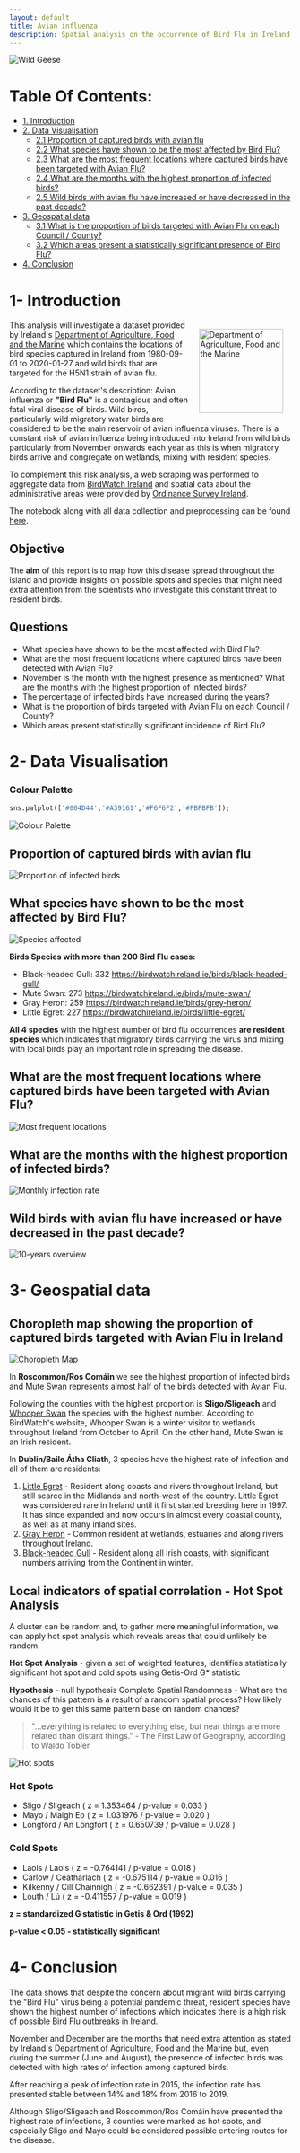 ```yaml
---
layout: default
title: Avian influenza
description: Spatial analysis on the occurrence of Bird Flu in Ireland.
---
```


![Wild Geese](https://raw.githubusercontent.com/pessini/avian-flu-wild-birds-ireland/main/img/wild-geese-pixabay_1149609_1920.jpeg?raw=true)

# Table Of Contents:

* [1. Introduction](#1)
* [2. Data Visualisation](#2)
    * [2.1 Proportion of captured birds with avian flu](#2.1)
    * [2.2 What species have shown to be the most affected by Bird Flu?](#2.2)
    * [2.3 What are the most frequent locations where captured birds have been targeted with Avian Flu?](#2.3)
    * [2.4 What are the months with the highest proportion of infected birds?](#2.4)
    * [2.5 Wild birds with avian flu have increased or have decreased in the past decade?](#2.5)
* [3. Geospatial data](#3)
    * [3.1 What is the proportion of birds targeted with Avian Flu on each Council / County?](#3.1)
    * [3.2 Which areas present a statistically significant presence of Bird Flu?](#3.2)
* [4. Conclusion](#4)

<a id="1"></a>
# 1- Introduction


<img title="Department of Agriculture, Food and the Marine" src="https://raw.githubusercontent.com/pessini/avian-flu-wild-birds-ireland/main/img/department-of-agriculture-food-and-the-marine.png?raw=true" alt="Department of Agriculture, Food and the Marine" align="right" style='height:150px; padding: 15px'> This analysis will investigate a dataset provided by Ireland's [Department of Agriculture, Food and the Marine](https://data.gov.ie/dataset/h5n1-wild-bird-species-identification) which contains the locations of bird species captured in Ireland from 1980-09-01 to 2020-01-27 and wild birds that are targeted for the H5N1 strain of avian flu.

According to the dataset's description: Avian influenza or **"Bird Flu"** is a contagious and often fatal viral disease of birds. Wild birds, particularly wild migratory water birds are considered to be the main reservoir of avian influenza viruses. There is a constant risk of avian influenza being introduced into Ireland from wild birds particularly from November onwards each year as this is when migratory birds arrive and congregate on wetlands, mixing with resident species.

To complement this risk analysis, a web scraping was performed to aggregate data from [BirdWatch Ireland](https://birdwatchireland.ie/) and spatial data about the administrative areas were provided by [Ordinance Survey Ireland](https://data-osi.opendata.arcgis.com/).

The notebook along with all data collection and preprocessing can be found [here](./datasets.html).

## Objective

The **aim** of this report is to map how this disease spread throughout the island and provide insights on possible spots and species that might need extra attention from the scientists who investigate this constant threat to resident birds.

## Questions

- What species have shown to be the most affected with Bird Flu?
- What are the most frequent locations where captured birds have been detected with Avian Flu?
- November is the month with the highest presence as mentioned? What are the months with the highest proportion of infected birds?
- The percentage of infected birds have increased during the years?
- What is the proportion of birds targeted with Avian Flu on each Council / County?
- Which areas present statistically significant incidence of Bird Flu?

<a id="2"></a>
# 2- Data Visualisation

### Colour Palette

```python
sns.palplot(['#004D44','#A39161','#F6F6F2','#FBFBFB']);
```
![Colour Palette](assets/img/colour_palette.png)

<a id="2.1"></a>
## Proportion of captured birds with avian flu

![Proportion of infected birds](assets/img/proportion_infected_birds.png)

<a id="2.2"></a>
## What species have shown to be the most affected by Bird Flu?

![Species affected](assets/img/species_infected.png)

**Birds Species with more than 200 Bird Flu cases:**
- Black-headed Gull: 332 https://birdwatchireland.ie/birds/black-headed-gull/
- Mute Swan: 273 https://birdwatchireland.ie/birds/mute-swan/
- Gray Heron: 259 https://birdwatchireland.ie/birds/grey-heron/
- Little Egret: 227 https://birdwatchireland.ie/birds/little-egret/

**All 4 species** with the highest number of bird flu occurrences **are resident species** which indicates that migratory birds carrying the virus and mixing with local birds play an important role in spreading the disease.

<a id="2.3"></a>
## What are the most frequent locations where captured birds have been targeted with Avian Flu?

![Most frequent locations](assets/img/location_birdflu.png)

<a id="2.4"></a>
## What are the months with the highest proportion of infected birds?

![Monthly infection rate](assets/img/monthly_birdflu.png)

<a id="2.5"></a>
## Wild birds with avian flu have increased or have decreased in the past decade?

![10-years overview](assets/img/yearly-birdflu.png)

<a id="3"></a>
# 3- Geospatial data

<a id="3.1"></a>
## Choropleth map showing the proportion of captured birds targeted with Avian Flu in Ireland

<!-- {% include choropleth_map.html %} -->
<div class="choropleth-map" id="iframe-map">
    <!-- <object type="text/html" data="{% include choropleth_map.html %}"></object> -->
    <!-- <iframe src="choropleth_map.html" height="600" width="100%" frameborder="0" allowfullscreen="allowfullscreen" loading="lazy"></iframe> -->
</div>
<div id="map-img">
    <img alt="Choropleth Map" src="https://raw.githubusercontent.com/pessini/avian-flu-wild-birds-ireland/main/img/choropleth_map.png">
</div>

In **Roscommon/Ros Comáin** we see the highest proportion of infected birds and [Mute Swan](https://birdwatchireland.ie/birds/mute-swan/) represents almost half of the birds detected with Avian Flu.

Following the counties with the highest proportion is **Sligo/Sligeach** and [Whooper Swan](https://birdwatchireland.ie/birds/whooper-swan/) the species with the highest number. According to BirdWatch's website, Whooper Swan is a winter visitor to wetlands throughout Ireland from October to April. On the other hand, Mute Swan is an Irish resident.

In **Dublin/Baile Átha Cliath**, 3 species have the highest rate of infection and all of them are residents:

1. [Little Egret](https://birdwatchireland.ie/birds/little-egret/) - Resident along coasts and rivers throughout Ireland, but still scarce in the Midlands and north-west of the country. Little Egret was considered rare in Ireland until it first started breeding here in 1997. It has since expanded and now occurs in almost every coastal county, as well as at many inland sites.
2. [Gray Heron](https://birdwatchireland.ie/birds/grey-heron/) - Common resident at wetlands, estuaries and along rivers throughout Ireland.
3. [Black-headed Gull](https://birdwatchireland.ie/birds/black-headed-gull/) - Resident along all Irish coasts, with significant numbers arriving from the Continent in winter.

<a id="3.2"></a>
## Local indicators of spatial correlation - Hot Spot Analysis

A cluster can be random and, to gather more meaningful information, we can apply hot spot analysis which reveals areas that could unlikely be random.

**Hot Spot Analysis** - given a set of weighted features, identifies statistically significant hot spot and cold spots using Getis-Ord G* statistic

**Hypothesis** - null hypothesis
Complete Spatial Randomness - What are the chances of this pattern is a result of a random spatial process? How likely would it be to get this same pattern base on random chances?

> "...everything is related to everything else, but near things are more related than distant things." - The First Law of Geography, according to Waldo Tobler

![Hot spots](assets/img/hot-spots.png)

### Hot Spots
- Sligo / Sligeach ( z = 1.353464 / p-value = 0.033 ) 
- Mayo / Maigh Eo ( z = 1.031976 / p-value = 0.020 )
- Longford / An Longfort ( z = 0.650739 / p-value = 0.028 )

### Cold Spots
- Laois / Laois ( z = -0.764141 / p-value = 0.018 )
- Carlow / Ceatharlach ( z = -0.675114 / p-value = 0.016 )
- Kilkenny / Cill Chainnigh ( z = -0.662391 / p-value = 0.035 )
- Louth / Lú ( z = -0.411557 / p-value = 0.019 )

**z = standardized G statistic in Getis & Ord (1992)**

**p-value < 0.05 - statistically significant**

<a id="4"></a>
# 4- Conclusion

The data shows that despite the concern about migrant wild birds carrying the "Bird Flu" virus being a potential pandemic threat, resident species have shown the highest number of infections which indicates there is a high risk of possible Bird Flu outbreaks in Ireland.

November and December are the months that need extra attention as stated by Ireland's Department of Agriculture, Food and the Marine but, even during the summer (June and August), the presence of infected birds was detected with high rates of infection among captured birds.

After reaching a peak of infection rate in 2015, the infection rate has presented stable between 14% and 18% from 2016 to 2019.

Although Sligo/Sligeach and Roscommon/Ros Comáin have presented the highest rate of infections, 3 counties were marked as hot spots, and especially Sligo and Mayo could be considered possible entering routes for the disease.
